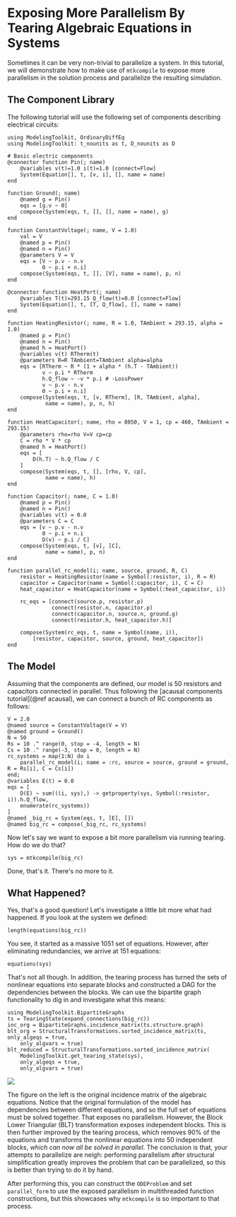 # Exposing More Parallelism By Tearing Algebraic Equations in Systems

Sometimes it can be very non-trivial to parallelize a system. In this tutorial,
we will demonstrate how to make use of `mtkcompile` to expose more
parallelism in the solution process and parallelize the resulting simulation.

## The Component Library

The following tutorial will use the following set of components describing
electrical circuits:

```@example tearing
using ModelingToolkit, OrdinaryDiffEq
using ModelingToolkit: t_nounits as t, D_nounits as D

# Basic electric components
@connector function Pin(; name)
    @variables v(t)=1.0 i(t)=1.0 [connect=Flow]
    System(Equation[], t, [v, i], [], name = name)
end

function Ground(; name)
    @named g = Pin()
    eqs = [g.v ~ 0]
    compose(System(eqs, t, [], [], name = name), g)
end

function ConstantVoltage(; name, V = 1.0)
    val = V
    @named p = Pin()
    @named n = Pin()
    @parameters V = V
    eqs = [V ~ p.v - n.v
           0 ~ p.i + n.i]
    compose(System(eqs, t, [], [V], name = name), p, n)
end

@connector function HeatPort(; name)
    @variables T(t)=293.15 Q_flow(t)=0.0 [connect=Flow]
    System(Equation[], t, [T, Q_flow], [], name = name)
end

function HeatingResistor(; name, R = 1.0, TAmbient = 293.15, alpha = 1.0)
    @named p = Pin()
    @named n = Pin()
    @named h = HeatPort()
    @variables v(t) RTherm(t)
    @parameters R=R TAmbient=TAmbient alpha=alpha
    eqs = [RTherm ~ R * (1 + alpha * (h.T - TAmbient))
           v ~ p.i * RTherm
           h.Q_flow ~ -v * p.i # -LossPower
           v ~ p.v - n.v
           0 ~ p.i + n.i]
    compose(System(eqs, t, [v, RTherm], [R, TAmbient, alpha],
            name = name), p, n, h)
end

function HeatCapacitor(; name, rho = 8050, V = 1, cp = 460, TAmbient = 293.15)
    @parameters rho=rho V=V cp=cp
    C = rho * V * cp
    @named h = HeatPort()
    eqs = [
        D(h.T) ~ h.Q_flow / C
    ]
    compose(System(eqs, t, [], [rho, V, cp],
            name = name), h)
end

function Capacitor(; name, C = 1.0)
    @named p = Pin()
    @named n = Pin()
    @variables v(t) = 0.0
    @parameters C = C
    eqs = [v ~ p.v - n.v
           0 ~ p.i + n.i
           D(v) ~ p.i / C]
    compose(System(eqs, t, [v], [C],
            name = name), p, n)
end

function parallel_rc_model(i; name, source, ground, R, C)
    resistor = HeatingResistor(name = Symbol(:resistor, i), R = R)
    capacitor = Capacitor(name = Symbol(:capacitor, i), C = C)
    heat_capacitor = HeatCapacitor(name = Symbol(:heat_capacitor, i))

    rc_eqs = [connect(source.p, resistor.p)
              connect(resistor.n, capacitor.p)
              connect(capacitor.n, source.n, ground.g)
              connect(resistor.h, heat_capacitor.h)]

    compose(System(rc_eqs, t, name = Symbol(name, i)),
        [resistor, capacitor, source, ground, heat_capacitor])
end
```

## The Model

Assuming that the components are defined, our model is 50 resistors and
capacitors connected in parallel. Thus following the [acausal components tutorial](@ref acausal),
we can connect a bunch of RC components as follows:

```@example tearing
V = 2.0
@named source = ConstantVoltage(V = V)
@named ground = Ground()
N = 50
Rs = 10 .^ range(0, stop = -4, length = N)
Cs = 10 .^ range(-3, stop = 0, length = N)
rc_systems = map(1:N) do i
    parallel_rc_model(i; name = :rc, source = source, ground = ground, R = Rs[i], C = Cs[i])
end;
@variables E(t) = 0.0
eqs = [
    D(E) ~ sum(((i, sys),) -> getproperty(sys, Symbol(:resistor, i)).h.Q_flow,
    enumerate(rc_systems))
]
@named _big_rc = System(eqs, t, [E], [])
@named big_rc = compose(_big_rc, rc_systems)
```

Now let's say we want to expose a bit more parallelism via running tearing.
How do we do that?

```@example tearing
sys = mtkcompile(big_rc)
```

Done, that's it. There's no more to it.

## What Happened?

Yes, that's a good question! Let's investigate a little bit more what had happened.
If you look at the system we defined:

```@example tearing
length(equations(big_rc))
```

You see, it started as a massive 1051 set of equations. However, after eliminating
redundancies, we arrive at 151 equations:

```@example tearing
equations(sys)
```

That's not all though. In addition, the tearing process has turned the sets of
nonlinear equations into separate blocks and constructed a DAG for the dependencies
between the blocks. We can use the bipartite graph functionality to dig in and
investigate what this means:

```@example tearing
using ModelingToolkit.BipartiteGraphs
ts = TearingState(expand_connections(big_rc))
inc_org = BipartiteGraphs.incidence_matrix(ts.structure.graph)
blt_org = StructuralTransformations.sorted_incidence_matrix(ts, only_algeqs = true,
    only_algvars = true)
blt_reduced = StructuralTransformations.sorted_incidence_matrix(
    ModelingToolkit.get_tearing_state(sys),
    only_algeqs = true,
    only_algvars = true)
```

![](https://user-images.githubusercontent.com/1814174/110589027-d4ec9b00-8143-11eb-8880-651da986504d.PNG)

The figure on the left is the original incidence matrix of the algebraic equations.
Notice that the original formulation of the model has dependencies between different
equations, and so the full set of equations must be solved together. That exposes
no parallelism. However, the Block Lower Triangular (BLT) transformation exposes
independent blocks. This is then further improved by the tearing process, which
removes 90% of the equations and transforms the nonlinear equations into 50
independent blocks, *which can now all be solved in parallel*. The conclusion
is that, your attempts to parallelize are neigh: performing parallelism after
structural simplification greatly improves the problem that can be parallelized,
so this is better than trying to do it by hand.

After performing this, you can construct the `ODEProblem` and set
`parallel_form` to use the exposed parallelism in multithreaded function
constructions, but this showcases why `mtkcompile` is so important
to that process.
